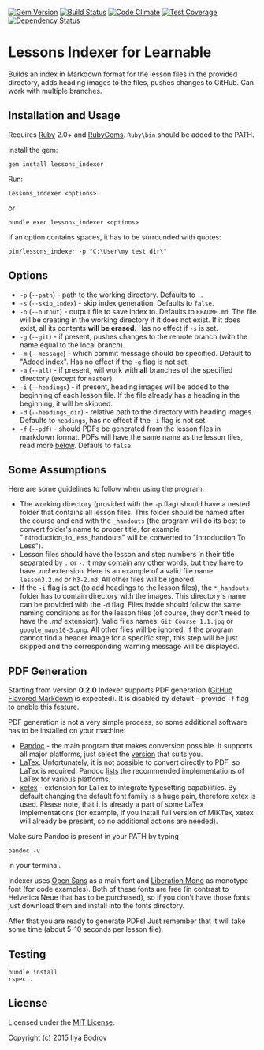 [![Gem Version](https://badge.fury.io/rb/lessons_indexer.svg)](http://badge.fury.io/rb/lessons_indexer)
[![Build Status](https://travis-ci.org/bodrovis/lessons_indexer.svg?branch=master)](https://travis-ci.org/bodrovis/lessons_indexer)
[![Code Climate](https://codeclimate.com/github/bodrovis/lessons_indexer/badges/gpa.svg)](https://codeclimate.com/github/bodrovis/lessons_indexer)
[![Test Coverage](https://codeclimate.com/github/bodrovis/lessons_indexer/badges/coverage.svg)](https://codeclimate.com/github/bodrovis/lessons_indexer/coverage)
[![Dependency Status](https://gemnasium.com/bodrovis/lessons_indexer.svg)](https://gemnasium.com/bodrovis/lessons_indexer)
# Lessons Indexer for Learnable

Builds an index in Markdown format for the lesson files in the provided directory, adds heading images to the files,
pushes changes to GitHub. Can work with multiple branches.

## Installation and Usage

Requires [Ruby](https://www.ruby-lang.org) 2.0+ and [RubyGems](https://rubygems.org/). `Ruby\bin` should be added
to the PATH.

Install the gem:

```
gem install lessons_indexer
```

Run:

```
lessons_indexer <options>
```

or 

```
bundle exec lessons_indexer <options>
```

If an option contains spaces, it has to be surrounded with quotes:

```
bin/lessons_indexer -p "C:\User\my test dir\"
```

## Options

* `-p` (`--path`) - path to the working directory. Defaults to `.`.
* `-s` (`--skip_index`) - skip index generation. Defaults to `false`.
* `-o` (`--output`) - output file to save index to. Defaults to `README.md`. The file will be creating in the working
directory if it does not exist. If it does exist, all its contents **will be erased**. Has no effect if `-s` is set.
* `-g` (`--git`) - if present, pushes changes to the remote branch (with the name equal to the local branch).
* `-m` (`--message`) - which commit message should be specified. Default to "Added index". Has no effect if the `-g` flag
is not set.
* `-a` (`--all`) - if present, will work with **all** branches of the specified directory (except for `master`).
* `-i` (`--headings`) - if present, heading images will be added to the beginning of each lesson file. If the file already
has a heading in the beginning, it will be skipped.
* `-d` (`--headings_dir`) - relative path to the directory with heading images.
Defaults to `headings`, has no effect if the `-i` flag is not set.
* `-f` (`--pdf`) - should PDFs be generated from the lesson files in markdown format. PDFs will have the same name as the
lesson files, read more [below](#pdf-generation). Defauls to `false`.

## Some Assumptions

Here are some guidelines to follow when using the program:

* The working directory (provided with the `-p` flag) should have a nested folder that contains all lesson files. This folder should be named after
the course and end with the `_handouts` (the program will do its best to convert folder's name to proper title, for example "Introduction_to_less_handouts" will
be converted to "Introduction To Less").
* Lesson files should have the lesson and step numbers in their title separated by `.` or `-`. It may contain any other
words, but they have to have *.md* extension. Here is an example of a valid file name: `lesson3.2.md` or `h3-2.md`. All other
files will be ignored.
* If the `-i` flag is set (to add headings to the lesson files), the `*_handouts` folder has to contain directory with the images.
This directory's name can be provided with the `-d` flag. Files inside should follow the same naming conditions as for the lesson
files (of course, they don't need to have the *.md* extension). Valid files names: `Git Course 1.1.jpg` or `google_maps10-3.png`.
All other files will be ignored. If the program cannot find a header image for a specific step,
this step will be just skipped and the corresponding warning message will be displayed.

## PDF Generation

Starting from version **0.2.0** Indexer supports PDF generation ([GitHub Flavored Markdown](https://help.github.com/articles/github-flavored-markdown/) is expected). It is disabled by default - provide `-f` flag to enable this feature.

PDF generation is not a very simple process, so some additional software has to be installed on your machine:

* [Pandoc](http://pandoc.org/) - the main program that makes conversion possible. It supports all major platforms, just select the [version](http://pandoc.org/installing.html) that suits you.
* [LaTex](http://www.latex-project.org/). Unfortunately, it is not possible to convert directly to PDF, so LaTex is required. Pandoc [lists](http://pandoc.org/installing.html) the recommended
implementations of LaTex for various platforms.
* [xetex](http://xetex.sourceforge.net/) - extension for LaTex to integrate typesetting capabilities. By default changing the default
font family is a huge pain, therefore xetex is used. Please note, that it is already a part of some LaTex implementations
(for example, if you install full version of MIKTex, xetex will already be present, so no additional actions are needed).

Make sure Pandoc is present in your PATH by typing

```
pandoc -v
```

in your terminal.

Indexer uses [Open Sans](http://www.fontsquirrel.com/fonts/open-sans) as a main font and [Liberation Mono](http://www.fontsquirrel.com/fonts/Liberation-Mono) as monotype font (for code examples). Both of these fonts
are free (in contrast to Helvetica Neue that has to be purchased), so if you don't have those fonts just download them and install into the fonts directory.

After that you are ready to generate PDFs! Just remember that it will take some time (about 5-10 seconds per lesson file).

## Testing

```
bundle install
rspec .
```

## License

Licensed under the [MIT License](https://github.com/bodrovis/LessonsIndexer/blob/master/LICENSE).

Copyright (c) 2015 [Ilya Bodrov](http://radiant-wind.com)